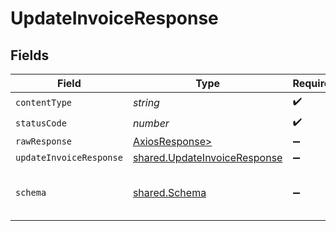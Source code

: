 # UpdateInvoiceResponse


## Fields

| Field                                                                        | Type                                                                         | Required                                                                     | Description                                                                  |
| ---------------------------------------------------------------------------- | ---------------------------------------------------------------------------- | ---------------------------------------------------------------------------- | ---------------------------------------------------------------------------- |
| `contentType`                                                                | *string*                                                                     | :heavy_check_mark:                                                           | N/A                                                                          |
| `statusCode`                                                                 | *number*                                                                     | :heavy_check_mark:                                                           | N/A                                                                          |
| `rawResponse`                                                                | [AxiosResponse>](https://axios-http.com/docs/res_schema)                     | :heavy_minus_sign:                                                           | N/A                                                                          |
| `updateInvoiceResponse`                                                      | [shared.UpdateInvoiceResponse](../../models/shared/updateinvoiceresponse.md) | :heavy_minus_sign:                                                           | Success                                                                      |
| `schema`                                                                     | [shared.Schema](../../models/shared/schema.md)                               | :heavy_minus_sign:                                                           | The request made is not valid.                                               |